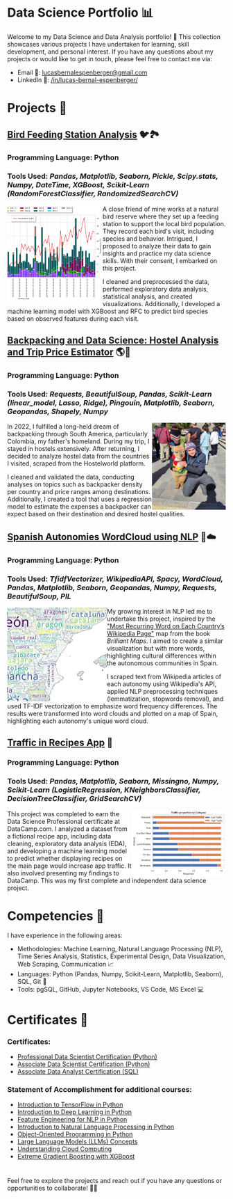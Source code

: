 # Data Science Portfolio 📊

Welcome to my Data Science and Data Analysis portfolio! 🚀 This collection showcases various projects I have undertaken for learning, skill development, and personal interest. If you have any questions about my projects or would like to get in touch, please feel free to contact me via:

- Email 📧: lucasbernalespenberger@gmail.com
- LinkedIn 🔗: [/in/lucas-bernal-espenberger/](https://www.linkedin.com/in/lucas-bernal-espenberger/)

# Projects 📑

## [Bird Feeding Station Analysis](./Bird%20Feeding%20Station/) 🐦🏞️

### **Programming Language:** Python

### **Tools Used:** *Pandas, Matplotlib, Seaborn, Pickle, Scipy.stats, Numpy, DateTime, XGBoost, Scikit-Learn (RandomForestClassifier, RandomizedSearchCV)*

<img align="left" width="220" height="220" src="https://github.com/LuBernal/data-science-portfolio/blob/main/Other/Images/birds.png"> A close friend of mine works at a natural bird reserve where they set up a feeding station to support the local bird population. They record each bird's visit, including species and behavior. Intrigued, I proposed to analyze their data to gain insights and practice my data science skills. With their consent, I embarked on this project. 

I cleaned and preprocessed the data, performed exploratory data analysis, statistical analysis, and created visualizations. Additionally, I developed a machine learning model with XGBoost and RFC to predict bird species based on observed features during each visit.


## [Backpacking and Data Science: Hostel Analysis and Trip Price Estimator](./Hostel%20in%20Backpacked%20Countries/) 🌎🎒

### **Programming Language:** Python

### **Tools Used:** *Requests, BeautifulSoup, Pandas, Scikit-Learn (linear_model, Lasso, Ridge), Pingouin, Matplotlib, Seaborn, Geopandas, Shapely, Numpy*

<img align="right" width="170" height="200" src="https://github.com/LuBernal/data-science-portfolio/blob/main/Other/Images/llama.jpg"> In 2022, I fulfilled a long-held dream of backpacking through South America, particularly Colombia, my father's homeland. During my trip, I stayed in hostels extensively. After returning, I decided to analyze hostel data from the countries I visited, scraped from the Hostelworld platform.

I cleaned and validated the data, conducting analyses on topics such as backpacker density per country and price ranges among destinations. Additionally, I created a tool that uses a regression model to estimate the expenses a backpacker can expect based on their destination and desired hostel qualities.


## [Spanish Autonomies WordCloud using NLP](./WordCloud%20for%20Autonomies/) 💃☁️

### **Programming Language:** Python

### **Tools Used:** *TfidfVectorizer, WikipediaAPI, Spacy, WordCloud, Pandas, Matplotlib, Seaborn, Geopandas, Numpy, Requests, BeautifulSoup, PIL*

<img align="left" width="230" height="215" src="https://github.com/LuBernal/data-science-portfolio/blob/main/Other/Images/spain_wc.PNG"> My growing interest in NLP led me to undertake this project, inspired by the ["Most Recurring Word on Each Country’s Wikipedia Page"](https://brilliantmaps.com/recurring-wikipedia/) map from the book *Brilliant Maps*. I aimed to create a similar visualization but with more words, highlighting cultural differences within the autonomous communities in Spain.

I scraped text from Wikipedia articles of each autonomy using Wikipedia's API, applied NLP preprocessing techniques (lemmatization, stopwords removal), and used TF-IDF vectorization to emphasize word frequency differences. The results were transformed into word clouds and plotted on a map of Spain, highlighting each autonomy's unique word cloud.


## [Traffic in Recipes App](./Recipe%20App%20Traffic/) 🍳

### **Programming Language:** Python

### **Tools Used:** *Pandas, Matplotlib, Seaborn, Missingno, Numpy, Scikit-Learn (LogisticRegression, KNeighborsClassifier, DecisionTreeClassifier, GridSearchCV)*

<img align="right" width="217" height="152" src="https://github.com/LuBernal/data-science-portfolio/blob/main/Other/Images/recipes.png"> This project was completed to earn the Data Science Professional certificate at DataCamp.com. I analyzed a dataset from a fictional recipe app, including data cleaning, exploratory data analysis (EDA), and developing a machine learning model to predict whether displaying recipes on the main page would increase app traffic. It also involved presenting my findings to DataCamp. This was my first complete and independent data science project.




# Competencies 🌟

I have experience in the following areas:
- Methodologies: Machine Learning, Natural Language Processing (NLP), Time Series Analysis, Statistics, Experimental Design, Data Visualization, Web Scraping, Communication 📈
- Languages: Python (Pandas, Numpy, Scikit-Learn, Matplotlib, Seaborn), SQL, Git 🐍
- Tools: pgSQL, GitHub, Jupyter Notebooks, VS Code, MS Excel 💻

# Certificates 📜

### Certificates:

- [Professional Data Scientist Certification (Python)](https://www.datacamp.com/certificate/DS0024387204625)
- [Associate Data Scientist Certification (Python)](https://www.datacamp.com/certificate/DSA0016305747616)
- [Associate Data Analyst Certification (SQL)](https://www.datacamp.com/certificate/DS0024387204625)

### Statement of Accomplishment for additional courses:


- [Introduction to TensorFlow in Python](https://www.datacamp.com/completed/statement-of-accomplishment/course/9eac3e64170b91c06994ffa5124496ab552fd786)
- [Introduction to Deep Learning in Python](https://www.datacamp.com/completed/statement-of-accomplishment/course/da6379aa6daf724fb0454e78eccefceb151be508)
- [Feature Engineering for NLP in Python](https://www.datacamp.com/completed/statement-of-accomplishment/course/f9a08c2ae6de6f01e3051a139eab5b5fdcd6f806)
- [Introduction to Natural Language Processing in Python](https://www.datacamp.com/completed/statement-of-accomplishment/course/a6896252c6181077d5a5a102f9cae7ef8369aca7)
- [Object-Oriented Programming in Python](https://www.datacamp.com/completed/statement-of-accomplishment/course/66ef66b527cf18013c9ea3f20ba21b26fbf599a2)
- [Large Language Models (LLMs) Concepts](https://www.datacamp.com/completed/statement-of-accomplishment/course/be9a5f4475beb3b43e4765d5a5ec6505fbe5cffd)
- [Understanding Cloud Computing](https://www.datacamp.com/completed/statement-of-accomplishment/course/7c2fc3b8a00445c8a7e9c8fd3e1a16763075d43d)
- [Extreme Gradient Boosting with XGBoost](https://www.datacamp.com/completed/statement-of-accomplishment/course/d14528d41f526197de8676e21bf06bfa0638e6d4)

#

Feel free to explore the projects and reach out if you have any questions or opportunities to collaborate! 📩🤝